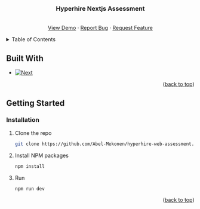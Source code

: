 <a name="readme-top"></a>


<br />
<div align="center">
  

  <h3 align="center">Hyperhire Nextjs Assessment</h3>

  <p align="center">
    <br />
    <a href="https://github.com/Abel-Mekonen/hyperhire-nextjs-assessment">View Demo</a>
    ·
    <a href="https://github.com/Abel-Mekonen/hyperhire-nextjs-assessment/issues">Report Bug</a>
    ·
    <a href="https://github.com/Abel-Mekonen/hyperhire-nextjs-assessment/issues">Request Feature</a>
  </p>
</div>



<!-- TABLE OF CONTENTS -->
<details>
  <summary>Table of Contents</summary>
  <ol>
    <li>
      <a href="#built-with">Built With</a>
      <ul>
      </ul>
    </li>
    <li>
      <a href="#getting-started">Getting Started</a>
      <ul>
        <li><a href="#installation">Installation</a></li>
      </ul>
    </li>
  </ol>
</details>







## Built With

* [![Next][Next.js]][Next-url]


<p align="right">(<a href="#readme-top">back to top</a>)</p>



<!-- GETTING STARTED -->
## Getting Started


### Installation

1. Clone the repo
   ```sh
   git clone https://github.com/Abel-Mekonen/hyperhire-web-assessment.git
   ```
2. Install NPM packages
   ```sh
   npm install
   ```
3. Run
   ```sh
   npm run dev
   ```

<p align="right">(<a href="#readme-top">back to top</a>)</p>

[Next.js]: https://img.shields.io/badge/next.js-000000?style=for-the-badge&logo=nextdotjs&logoColor=white
[Next-url]: https://nextjs.org/

